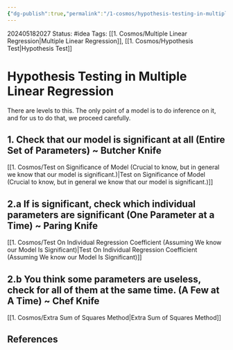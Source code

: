 ```yaml
---
{"dg-publish":true,"permalink":"/1-cosmos/hypothesis-testing-in-multiple-linear-regression/"}
---
```



202405182027
Status: #idea
Tags: [[1. Cosmos/Multiple Linear Regression\|Multiple Linear Regression]],  [[1. Cosmos/Hypothesis Test\|Hypothesis Test]]
# Hypothesis Testing in Multiple Linear Regression

There are levels to this. The only point of a model is to do inference on it, and for us to do that, we proceed carefully.

## 1. Check that our model is significant at all (Entire Set of Parameters) ~ Butcher Knife
[[1. Cosmos/Test on Significance of Model (Crucial to know, but in general we know that our model is significant.)\|Test on Significance of Model (Crucial to know, but in general we know that our model is significant.)]]

## 2.a If is significant, check which individual parameters are significant (One Parameter at a Time) ~ Paring Knife
[[1. Cosmos/Test On Individual Regression Coefficient (Assuming We know our Model Is Significant)\|Test On Individual Regression Coefficient (Assuming We know our Model Is Significant)]]

## 2.b You think some parameters are useless, check for all of them at the same time. (A Few at A Time) ~ Chef Knife
[[1. Cosmos/Extra Sum of Squares Method\|Extra Sum of Squares Method]]
## References
